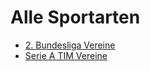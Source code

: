 
Alle Sportarten
==========

* [2. Bundesliga Vereine](https://twitter.com/i/topics/1099776298212151296)
* [Serie A TIM Vereine](https://twitter.com/i/topics/733756520261767169)

